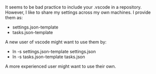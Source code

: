 It seems to be bad practice to include your .vscode in a repository. However,
I like to share my settings across my own machines. I provide them as:

- settings.json-template
- tasks.json-template

A new user of vscode might want to use them by:

- ln -s settings.json-template settings.json
- ln -s tasks.json-template tasks.json

A more experienced user might want to use their own.
